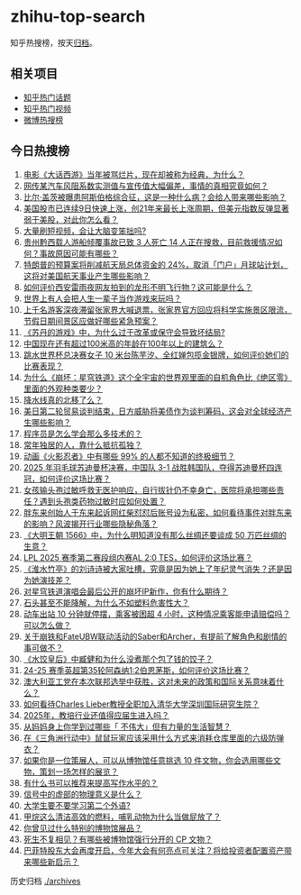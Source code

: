 # zhihu-top-search

知乎热搜榜，按天[归档](./archives)。

## 相关项目

- [知乎热门话题](https://github.com/justjavac/zhihu-trending-hot-questions)
- [知乎热门视频](https://github.com/justjavac/zhihu-trending-hot-video)
- [微博热搜榜](https://github.com/justjavac/weibo-trending-hot-search)

## 今日热搜榜

<!-- BEGIN -->
<!-- 最后更新时间 Mon May 05 2025 06:35:11 GMT+0800 (China Standard Time) -->

1. [电影《大话西游》当年被骂烂片，现在却被称为经典，为什么？](https://www.zhihu.com/search?q=https%3A%2F%2Fapi.zhihu.com%2Fquestions%2F301436943)
1. [网传某汽车风阻系数实测值与宣传值大幅偏差，事情的真相究竟如何？](https://www.zhihu.com/search?q=https%3A%2F%2Fapi.zhihu.com%2Fquestions%2F1902117958920169074)
1. [比尔·盖茨被曝患阿斯伯格综合征，这是一种什么病？会给人带来哪些影响？](https://www.zhihu.com/search?q=https%3A%2F%2Fapi.zhihu.com%2Fquestions%2F1901715604848730914)
1. [美国股市已连续9日快速上涨，创21年来最长上涨周期，但美元指数反弹显著弱于美股，对此你怎么看？](https://www.zhihu.com/search?q=https%3A%2F%2Fapi.zhihu.com%2Fquestions%2F1902020755631375162)
1. [大量刷短视频，会让大脑变笨拙吗?](https://www.zhihu.com/search?q=https%3A%2F%2Fapi.zhihu.com%2Fquestions%2F644250497)
1. [贵州黔西载人游船倾覆事故已致 3 人死亡 14 人正在搜救，目前救援情况如何？事故原因可能有哪些？](https://www.zhihu.com/search?q=https%3A%2F%2Fapi.zhihu.com%2Fquestions%2F1902447602831685065)
1. [特朗普的预算案将削减航天局总体资金的 24%，取消「门户」月球站计划，这将对美国航天事业产生哪些影响？](https://www.zhihu.com/search?q=https%3A%2F%2Fapi.zhihu.com%2Fquestions%2F1902086135531959323)
1. [如何评价西安雷雨夜网友拍到的龙形不明飞行物？这可能是什么？](https://www.zhihu.com/search?q=https%3A%2F%2Fapi.zhihu.com%2Fquestions%2F1902077505088787049)
1. [世界上有人会把人生一辈子当作游戏来玩吗？](https://www.zhihu.com/search?q=https%3A%2F%2Fapi.zhihu.com%2Fquestions%2F310455395)
1. [上千名游客深夜滞留张家界大喊退票，张家界官方回应将科学实施景区限流，节假日期间景区应做好哪些紧急预案？](https://www.zhihu.com/search?q=https%3A%2F%2Fapi.zhihu.com%2Fquestions%2F1902064820200630065)
1. [《苏丹的游戏》中，为什么过于改革或保守会导致坏结局?](https://www.zhihu.com/search?q=https%3A%2F%2Fapi.zhihu.com%2Fquestions%2F1898535522231641677)
1. [中国现在还有超过100米高的年龄在100年以上的建筑么？](https://www.zhihu.com/search?q=https%3A%2F%2Fapi.zhihu.com%2Fquestions%2F1896573113350734371)
1. [跳水世界杯总决赛女子 10 米台陈芋汐、全红婵包揽金银牌，如何评价她们的比赛表现？](https://www.zhihu.com/search?q=https%3A%2F%2Fapi.zhihu.com%2Fquestions%2F1902073180283166808)
1. [为什么《崩坏：星穹铁道》这个全宇宙的世界观里面的自机角色比《绝区零》里面的外观种类要少？](https://www.zhihu.com/search?q=https%3A%2F%2Fapi.zhihu.com%2Fquestions%2F1902398729404790072)
1. [降水线真的北移了么？](https://www.zhihu.com/search?q=https%3A%2F%2Fapi.zhihu.com%2Fquestions%2F658045420)
1. [美日第二轮贸易谈判结束，日方威胁将美债作为谈判筹码，这会对全球经济产生哪些影响？](https://www.zhihu.com/search?q=https%3A%2F%2Fapi.zhihu.com%2Fquestions%2F1901685589742434145)
1. [程序员是怎么学会那么多技术的？](https://www.zhihu.com/search?q=https%3A%2F%2Fapi.zhihu.com%2Fquestions%2F658581470)
1. [常年独居的人，靠什么抵抗孤独？](https://www.zhihu.com/search?q=https%3A%2F%2Fapi.zhihu.com%2Fquestions%2F667903304)
1. [动画《火影忍者》中有哪些 99% 的人都不知道的终极细节？](https://www.zhihu.com/search?q=https%3A%2F%2Fapi.zhihu.com%2Fquestions%2F455433585)
1. [2025 年羽毛球苏迪曼杯决赛，中国队 3-1 战胜韩国队，夺得苏迪曼杯四连冠，如何评价这场比赛？](https://www.zhihu.com/search?q=https%3A%2F%2Fapi.zhihu.com%2Fquestions%2F1902397701108232453)
1. [女孩输头孢过敏呼救无医护响应，自行拔针仍不幸身亡，医院将承担哪些责任？遇到头孢类药物过敏时应如何处置？](https://www.zhihu.com/search?q=https%3A%2F%2Fapi.zhihu.com%2Fquestions%2F1902131967346042767)
1. [胖东来创始人于东来起诉网红柴怼怼后账号设为私密，如何看待事件对胖东来的影响？风波揭开行业哪些隐秘角落？](https://www.zhihu.com/search?q=https%3A%2F%2Fapi.zhihu.com%2Fquestions%2F1902050933308892470)
1. [《大明王朝 1566》中，为什么明知道没有那么丝绸还要谈成 50 万匹丝绸的生意？](https://www.zhihu.com/search?q=https%3A%2F%2Fapi.zhihu.com%2Fquestions%2F1900988804141133898)
1. [LPL 2025 赛季第二赛段组内赛AL 2:0 TES，如何评价这场比赛？](https://www.zhihu.com/search?q=https%3A%2F%2Fapi.zhihu.com%2Fquestions%2F1902451547134231537)
1. [《淮水竹亭》的刘诗诗被大家吐槽，究竟是因为她上了年纪灵气消失？还是因为她演技差？](https://www.zhihu.com/search?q=https%3A%2F%2Fapi.zhihu.com%2Fquestions%2F1901643134993170637)
1. [对星穹铁道演唱会最后公开的崩坏IP新作，你有什么期待？](https://www.zhihu.com/search?q=https%3A%2F%2Fapi.zhihu.com%2Fquestions%2F1902110506426282014)
1. [石头甚至不能降解，为什么不如塑料危害性大？](https://www.zhihu.com/search?q=https%3A%2F%2Fapi.zhihu.com%2Fquestions%2F1890847255059230873)
1. [动车出站 10 分钟就停摆，乘客被困超 4 小时，这种情况乘客能申请赔偿吗？可以怎么做？](https://www.zhihu.com/search?q=https%3A%2F%2Fapi.zhihu.com%2Fquestions%2F1901841268029503181)
1. [关于崩铁和FateUBW联动活动的Saber和Archer，有提前了解角色和剧情的事可做不？](https://www.zhihu.com/search?q=https%3A%2F%2Fapi.zhihu.com%2Fquestions%2F1902148021543731496)
1. [《水饺皇后》中臧健和为什么没煮那个包了钱的饺子？](https://www.zhihu.com/search?q=https%3A%2F%2Fapi.zhihu.com%2Fquestions%2F1900902930946725252)
1. [24-25 赛季英超第35轮阿森纳1:2伯恩茅斯，如何评价这场比赛？](https://www.zhihu.com/search?q=https%3A%2F%2Fapi.zhihu.com%2Fquestions%2F1902186793421497398)
1. [澳大利亚工党在本次联邦选举中获胜，这对未来的政策和国际关系意味着什么？](https://www.zhihu.com/search?q=https%3A%2F%2Fapi.zhihu.com%2Fquestions%2F1902095569943496386)
1. [如何看待Charles Lieber教授全职加入清华大学深圳国际研究生院？](https://www.zhihu.com/search?q=https%3A%2F%2Fapi.zhihu.com%2Fquestions%2F1901411947011872669)
1. [2025年，教培行业还值得应届生进入吗？](https://www.zhihu.com/search?q=https%3A%2F%2Fapi.zhihu.com%2Fquestions%2F13089912739)
1. [从妈妈身上你学到过哪些「 不伟大」但有力量的生活智慧？](https://www.zhihu.com/search?q=https%3A%2F%2Fapi.zhihu.com%2Fquestions%2F1899915398507360587)
1. [在《三角洲行动中》鼠鼠玩家应该采用什么方式来消耗仓库里面的六级防弹衣？](https://www.zhihu.com/search?q=https%3A%2F%2Fapi.zhihu.com%2Fquestions%2F1900940869760185516)
1. [如果你是一位策展人，可以从博物馆任意挑选 10 件文物，你会选用哪些文物，策划一场怎样的展览？](https://www.zhihu.com/search?q=https%3A%2F%2Fapi.zhihu.com%2Fquestions%2F1895488301500191691)
1. [有什么书可以推荐来提高写作水平的？](https://www.zhihu.com/search?q=https%3A%2F%2Fapi.zhihu.com%2Fquestions%2F11935537078)
1. [信号中的虚部的物理意义是什么？](https://www.zhihu.com/search?q=https%3A%2F%2Fapi.zhihu.com%2Fquestions%2F359911012)
1. [大学生要不要学习第二个外语?](https://www.zhihu.com/search?q=https%3A%2F%2Fapi.zhihu.com%2Fquestions%2F434947862)
1. [甲烷这么清洁高效的燃料，哺乳动物为什么当做屁放了？](https://www.zhihu.com/search?q=https%3A%2F%2Fapi.zhihu.com%2Fquestions%2F1901772320437176227)
1. [你曾见过什么特别的博物馆展品？](https://www.zhihu.com/search?q=https%3A%2F%2Fapi.zhihu.com%2Fquestions%2F1897558661578092580)
1. [死生不复相见？有哪些被博物馆强行分开的 CP 文物？](https://www.zhihu.com/search?q=https%3A%2F%2Fapi.zhihu.com%2Fquestions%2F1900176455696097313)
1. [巴菲特股东大会再度开启，今年大会有何亮点可关注？将给投资者配置资产带来哪些新启示？](https://www.zhihu.com/search?q=https%3A%2F%2Fapi.zhihu.com%2Fquestions%2F1901570984932271178)

<!-- END -->

历史归档 [./archives](./archives)
